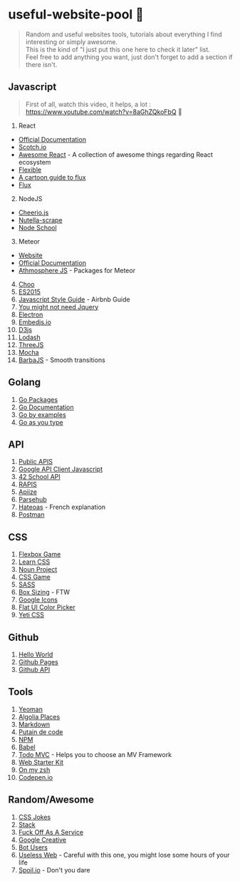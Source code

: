 # useful-website-pool 🌊

> Random and useful websites tools, tutorials about everything I find interesting or simply awesome.  
This is the kind of "I just put this one here to check it later" list.  
Feel free to add anything you want, just don't forget to add a section if there isn't.  

## Javascript

> First of all, watch this video, it helps, a lot : https://www.youtube.com/watch?v=8aGhZQkoFbQ 🙌

1. React  
  * [Official Documentation](https://facebook.github.io/react/docs/getting-started.html)  
  * [Scotch.io](https://scotch.io/tutorials/learning-react-getting-started-and-concepts)  
  * [Awesome React](https://github.com/enaqx/awesome-react) - A collection of awesome things regarding React ecosystem   
  * [Flexible](http://fluxible.io/api/components.html)  
  * [A cartoon guide to flux](https://code-cartoons.com/a-cartoon-guide-to-flux-6157355ab207#.mka2j2u6r)  
  * [Flux](https://facebook.github.io/flux/)  
2. NodeJS
 * [Cheerio.js](https://github.com/cheeriojs/cheerio)  
 * [Nutella-scrape](https://github.com/karissa/nutella-scrape)  
 * [Node School](http://nodeschool.io/)  
3. Meteor  
 * [Website](https://www.meteor.com/)  
 * [Official Documentation](https://docs.meteor.com/)  
 * [Athmosphere JS](https://atmospherejs.com/) - Packages for Meteor  
4. [Choo](https://github.com/yoshuawuyts/choo)  
5. [ES2015](https://babeljs.io/blog/2015/06/07/react-on-es6-plus)  
6. [Javascript Style Guide](https://github.com/airbnb/javascript) - Airbnb Guide
7. [You might not need Jquery](http://youmightnotneedjquery.com/)   
8. [Electron](https://github.com/electron/electron)
9. [Embedjs.io](https://embedjs.readme.io/)  
10. [D3js](https://d3js.org/)
11. [Lodash](https://github.com/lodash/lodash)  
12. [ThreeJS](https://github.com/mrdoob/three.js/)  
13. [Mocha](https://github.com/mochajs/mocha)  
14. [BarbaJS](https://github.com/luruke/barba.js) - Smooth transitions   

## Golang
1. [Go Packages](https://go.libhunt.com/)  
2. [Go Documentation](https://golang.org/doc/)  
3. [Go by examples](https://gobyexample.com/)
4. [Go as you type](https://text.sourcegraph.com/code-usage-examples-in-your-editor-as-you-type-f7fc89d894dd#.7mnv699cx)

## API

1. [Public APIS](https://github.com/toddmotto/public-apis)  
2. [Google API Client Javascript](https://developers.google.com/api-client-library/javascript/start/start-js)  
3. [42 School API](https://api.intra.42.fr/)  
4. [RAPIS](https://github.com/lambda2/rapis)  
5. [Apiize](https://github.com/lambda2/apiize)  
6. [Parsehub](https://www.parsehub.com/)  
7. [Hateoas](http://putaindecode.io/fr/articles/api/hateoas/) - French explanation  
8. [Postman](https://www.getpostman.com/)


## CSS

1. [Flexbox Game](https://preview.webflow.com/preview/flexbox-game?preview=d1a26b027c4803817087a91c651e321f&m=1)  
2. [Learn CSS](http://learnlayout.com/)  
3. [Noun Project](https://thenounproject.com/)
4. [CSS Game](http://flukeout.github.io/#)  
5. [SASS](http://sass-lang.com/guide)  
6. [Box Sizing](http://www.paulirish.com/2012/box-sizing-border-box-ftw/) - FTW  
7. [Google Icons](https://design.google.com/icons/)  
8. [Flat UI Color Picker](http://www.flatuicolorpicker.com/)  
9. [Yeti CSS](http://yeticss.com/)  

## Github

1. [Hello World](https://guides.github.com/activities/hello-world/)  
2. [Github Pages](https://pages.github.com/)  
3. [Github API](https://developer.github.com/v3/)  

## Tools  

1. [Yeoman](http://yeoman.io/)  
2. [Algolia Places](https://community.algolia.com/places/)  
3. [Markdown](https://github.com/adam-p/markdown-here/wiki/Markdown-Cheatsheet)  
4. [Putain de code](http://putaindecode.io/)  
5. [NPM](https://www.npmjs.com)  
6. [Babel](https://github.com/babel/babel) 
7. [Todo MVC](http://todomvc.com/) - Helps you to choose an MV Framework  
8. [Web Starter Kit](https://github.com/google/web-starter-kit)  
9. [On my zsh](https://github.com/robbyrussell/oh-my-zsh)  
10. [Codepen.io](http://codepen.io/)

## Random/Awesome

1. [CSS Jokes](http://saijogeorge.com/css-puns/)
2. [Stack](http://stackshare.io/stacks)  
3. [Fuck Off As A Service](https://github.com/tomdionysus/foaas)  
4. [Google Creative](http://googlecreativelab.github.io/anypixel/)  
5. [Bot Users](https://api.slack.com/bot-users)  
6. [Useless Web](https://github.com/Kadaaran/useful-website-pool) - Careful with this one, you might lose some hours of your life  
7. [Spoil.io](https://spoiled.io/) - Don't you dare  


